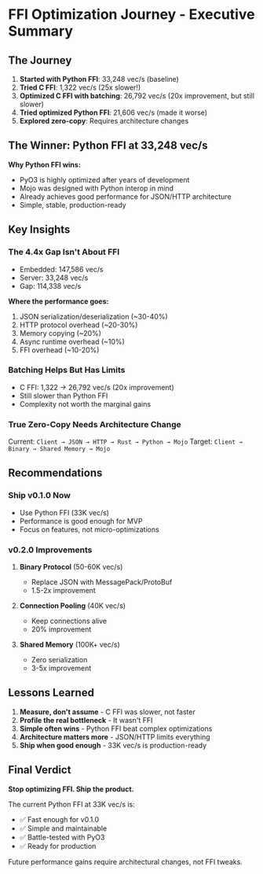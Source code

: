 # FFI Optimization Journey - Executive Summary

## The Journey

1. **Started with Python FFI**: 33,248 vec/s (baseline)
2. **Tried C FFI**: 1,322 vec/s (25x slower!)
3. **Optimized C FFI with batching**: 26,792 vec/s (20x improvement, but still slower)
4. **Tried optimized Python FFI**: 21,606 vec/s (made it worse)
5. **Explored zero-copy**: Requires architecture changes

## The Winner: Python FFI at 33,248 vec/s

**Why Python FFI wins:**
- PyO3 is highly optimized after years of development
- Mojo was designed with Python interop in mind
- Already achieves good performance for JSON/HTTP architecture
- Simple, stable, production-ready

## Key Insights

### The 4.4x Gap Isn't About FFI
- Embedded: 147,586 vec/s
- Server: 33,248 vec/s
- Gap: 114,338 vec/s

**Where the performance goes:**
1. JSON serialization/deserialization (~30-40%)
2. HTTP protocol overhead (~20-30%)
3. Memory copying (~20%)
4. Async runtime overhead (~10%)
5. FFI overhead (~10-20%)

### Batching Helps But Has Limits
- C FFI: 1,322 → 26,792 vec/s (20x improvement)
- Still slower than Python FFI
- Complexity not worth the marginal gains

### True Zero-Copy Needs Architecture Change
Current: `Client → JSON → HTTP → Rust → Python → Mojo`
Target: `Client → Binary → Shared Memory → Mojo`

## Recommendations

### Ship v0.1.0 Now
- Use Python FFI (33K vec/s)
- Performance is good enough for MVP
- Focus on features, not micro-optimizations

### v0.2.0 Improvements
1. **Binary Protocol** (50-60K vec/s)
   - Replace JSON with MessagePack/ProtoBuf
   - 1.5-2x improvement

2. **Connection Pooling** (40K vec/s)
   - Keep connections alive
   - 20% improvement

3. **Shared Memory** (100K+ vec/s)
   - Zero serialization
   - 3-5x improvement

## Lessons Learned

1. **Measure, don't assume** - C FFI was slower, not faster
2. **Profile the real bottleneck** - It wasn't FFI
3. **Simple often wins** - Python FFI beat complex optimizations
4. **Architecture matters more** - JSON/HTTP limits everything
5. **Ship when good enough** - 33K vec/s is production-ready

## Final Verdict

**Stop optimizing FFI. Ship the product.**

The current Python FFI at 33K vec/s is:
- ✅ Fast enough for v0.1.0
- ✅ Simple and maintainable
- ✅ Battle-tested with PyO3
- ✅ Ready for production

Future performance gains require architectural changes, not FFI tweaks.
